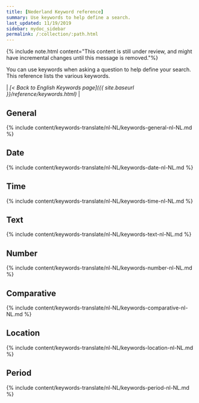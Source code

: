 ```yaml
---
title: [Nederland Keyword reference]
summary: Use keywords to help define a search.
last_updated: 11/19/2019
sidebar: mydoc_sidebar
permalink: /:collection/:path.html
---
```

{% include note.html content="This content is still under review, and might have incremental changes until this message is removed."%}

You can use keywords when asking a question to help define your search. This
reference lists the various keywords.

| _[< Back to English Keywords page]({{ site.baseurl }}/reference/keywords.html)_ |

## General

{% include content/keywords-translate/nl-NL/keywords-general-nl-NL.md %}

## Date

{% include content/keywords-translate/nl-NL/keywords-date-nl-NL.md %}

## Time

{% include content/keywords-translate/nl-NL/keywords-time-nl-NL.md %}

## Text

{% include content/keywords-translate/nl-NL/keywords-text-nl-NL.md %}

## Number

{% include content/keywords-translate/nl-NL/keywords-number-nl-NL.md %}

## Comparative

{% include content/keywords-translate/nl-NL/keywords-comparative-nl-NL.md %}

## Location

{% include content/keywords-translate/nl-NL/keywords-location-nl-NL.md %}

## Period

{% include content/keywords-translate/nl-NL/keywords-period-nl-NL.md %}

<!-- ## Help

{% include content/keywords-translate/nl-NL/keywords-help-nl-NL.md %} -->
